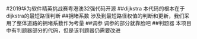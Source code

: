 #2019华为软件精英挑战赛粤港澳32强代码开源
##dijkstra
本代码的根本在于dijkstra的最短路径判断
##拥堵系数
涉及到最短路径权值的判断和更新，我们采用了整体道路的拥堵系数作为考量
##调参
调参的部分就靠脸吧
##判题器
本项目中有判题器部分的代码，但是该判题器仍需要改进
